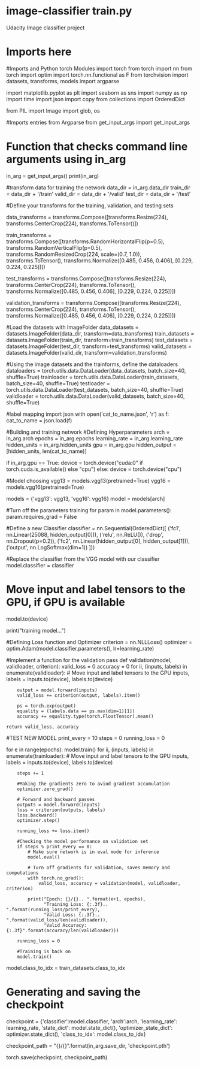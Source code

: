 # image-classifier train.py
Udacity Image classifier project
# Imports here

#Imports and Python torch Modules
import torch
from torch import nn
from torch import optim
import torch.nn.functional as F
from torchvision import datasets, transforms, models
import argparse

import matplotlib.pyplot as plt
import seaborn as sns
import numpy as np
import time
import json
import copy
from collections import OrderedDict

from PIL import Image
import glob, os

#Imports entries from Argparse
from get_input_args import get_input_args

# Function that checks command line arguments using in_arg  
in_arg = get_input_args()
print(in_arg)

#transform data for training the network
data_dir = in_arg.data_dir
train_dir = data_dir + '/train'
valid_dir = data_dir + '/valid'
test_dir = data_dir + '/test'

#Define your transforms for the training, validation, and testing sets

data_transforms = transforms.Compose([transforms.Resize(224),
                                      transforms.CenterCrop(224),
                                      transforms.ToTensor()])

train_transforms = transforms.Compose([transforms.RandomHorizontalFlip(p=0.5),
                                       transforms.RandomVerticalFlip(p=0.5),
                                       transforms.RandomResizedCrop(224, scale=(0.7, 1.0)),
                                       transforms.ToTensor(),
                                       transforms.Normalize([0.485, 0.456, 0.406],
                                                            [0.229, 0.224, 0.225])])

test_transforms = transforms.Compose([transforms.Resize(224),
                                      transforms.CenterCrop(224),
                                      transforms.ToTensor(),
                                      transforms.Normalize([0.485, 0.456, 0.406],
                                                           [0.229, 0.224, 0.225])])

validation_transforms = transforms.Compose([transforms.Resize(224),
                                            transforms.CenterCrop(224),
                                            transforms.ToTensor(),
                                            transforms.Normalize([0.485, 0.456, 0.406],
                                                                 [0.229, 0.224, 0.225])])


#Load the datasets with ImageFolder
data_datasets = datasets.ImageFolder(data_dir, transform=data_transforms)
train_datasets = datasets.ImageFolder(train_dir, transform=train_transforms)
test_datasets = datasets.ImageFolder(test_dir, transform=test_transforms)
valid_datasets = datasets.ImageFolder(valid_dir, transform=validation_transforms)


#Using the image datasets and the trainforms, define the dataloaders
dataloaders = torch.utils.data.DataLoader(data_datasets, batch_size=40, shuffle=True)
trainloader = torch.utils.data.DataLoader(train_datasets, batch_size=40, shuffle=True)
testloader = torch.utils.data.DataLoader(test_datasets, batch_size=40, shuffle=True)
validloader = torch.utils.data.DataLoader(valid_datasets, batch_size=40, shuffle=True)
    
#label mapping
import json
with open('cat_to_name.json', 'r') as f:
    cat_to_name = json.load(f)
        
#Building and training network
#Defining Hyperparameters
arch = in_arg.arch
epochs = in_arg.epochs
learning_rate = in_arg.learning_rate
hidden_units = in_arg.hidden_units
gpu = in_arg.gpu
hidden_output = [hidden_units, len(cat_to_name)]

if in_arg.gpu == True: 
    device = torch.device("cuda:0" if torch.cuda.is_available() else "cpu")
else: device = torch.device("cpu")

#Model choosing
vgg13 = models.vgg13(pretrained=True)
vgg16 = models.vgg16(pretrained=True)

models = {'vgg13': vgg13, 'vgg16': vgg16}
model = models[arch]

#Turn off the parameters training
for param in model.parameters():
    param.requires_grad = False

#Define a new Classifier
classifier = nn.Sequential(OrderedDict([
                          ('fc1', nn.Linear(25088, hidden_output[0])),
                          ('relu', nn.ReLU()),
                          ('drop', nn.Dropout(p=0.2)),
                          ('fc2', nn.Linear(hidden_output[0], hidden_output[1])),
                          ('output', nn.LogSoftmax(dim=1))
                           ]))
                    
#Replace the classifier from the VGG model with our classifier
model.classifier = classifier

# Move input and label tensors to the GPU, if GPU is available
model.to(device)

print("training model...")

#Defining Loss function and Optimizer
criterion = nn.NLLLoss()
optimizer = optim.Adam(model.classifier.parameters(), lr=learning_rate)
                                   
#Implement a function for the validation pass
def validation(model, validloader, criterion):
    valid_loss = 0
    accuracy = 0
    for ii, (inputs, labels) in enumerate(validloader):
        # Move input and label tensors to the GPU
        inputs, labels = inputs.to(device), labels.to(device)

        output = model.forward(inputs)
        valid_loss += criterion(output, labels).item()

        ps = torch.exp(output)
        equality = (labels.data == ps.max(dim=1)[1])
        accuracy += equality.type(torch.FloatTensor).mean()
    
    return valid_loss, accuracy                                  
                                 
#TEST NEW MODEL
print_every = 10
steps = 0
running_loss = 0

for e in range(epochs):
    model.train()
    for ii, (inputs, labels) in enumerate(trainloader):
        # Move input and label tensors to the GPU
        inputs, labels = inputs.to(device), labels.to(device)
        
        steps += 1
         
        #Making the gradients zero to aviod gradient accumulation    
        optimizer.zero_grad()
        
        # Forward and backward passes
        outputs = model.forward(inputs)
        loss = criterion(outputs, labels)
        loss.backward()
        optimizer.step()
        
        running_loss += loss.item()
              
        #Checking the model performance on validation set
        if steps % print_every == 0:
            # Make sure network is in eval mode for inference
            model.eval()
            
            # Turn off gradients for validation, saves memory and computations
            with torch.no_grad():
                valid_loss, accuracy = validation(model, validloader, criterion)
                
            print("Epoch: {}/{}.. ".format(e+1, epochs),
                  "Training Loss: {:.3f}.. ".format(running_loss/print_every),
                  "Valid Loss: {:.3f}.. ".format(valid_loss/len(validloader)),
                  "Valid Accuracy: {:.3f}".format(accuracy/len(validloader)))
            
        running_loss = 0
            
        #Training is back on
        model.train()  

model.class_to_idx = train_datasets.class_to_idx

# Generating and saving the checkpoint 

checkpoint = {'classifier':model.classifier,
              'arch':arch,
              'learning_rate': learning_rate,
              'state_dict': model.state_dict(),
              'optimizer_state_dict': optimizer.state_dict(),
              'class_to_idx': model.class_to_idx}

checkpoint_path = "{}/{}".format(in_arg.save_dir, 'checkpoint.pth')

torch.save(checkpoint, checkpoint_path)

                                   
                                   
    
